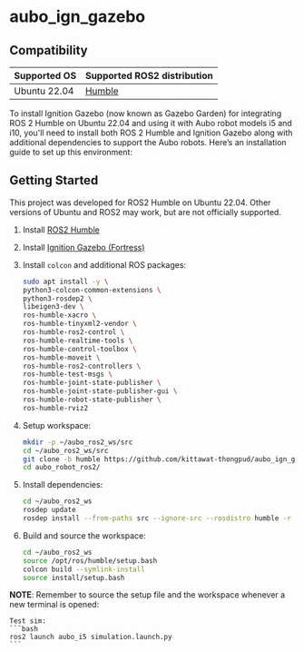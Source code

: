 # aubo_ign_gazebo


## Compatibility

| **Supported OS**          | **Supported ROS2 distribution**                         |
|---------------------------|---------------------------------------------------------|
| Ubuntu 22.04              | [Humble](https://docs.ros.org/en/humble/index.html) |

To install Ignition Gazebo (now known as Gazebo Garden) for integrating ROS 2 Humble on Ubuntu 22.04 and using it with Aubo robot models i5 and i10, you'll need to install both ROS 2 Humble and Ignition Gazebo along with additional dependencies to support the Aubo robots. Here’s an installation guide to set up this environment:

## Getting Started

This project was developed for ROS2 Humble on Ubuntu 22.04. Other versions of Ubuntu and ROS2 may work, but are not officially supported.

1. Install [ROS2 Humble](https://docs.ros.org/en/humble/Installation/Ubuntu-Install-Debians.html)
2. Install [Ignition Gazebo (Fortress)](https://gazebosim.org/docs/fortress/install_ubuntu/)

3. Install `colcon` and additional ROS packages:

    ```bash
    sudo apt install -y \
    python3-colcon-common-extensions \
    python3-rosdep2 \
    libeigen3-dev \
    ros-humble-xacro \
    ros-humble-tinyxml2-vendor \
    ros-humble-ros2-control \
    ros-humble-realtime-tools \
    ros-humble-control-toolbox \
    ros-humble-moveit \
    ros-humble-ros2-controllers \
    ros-humble-test-msgs \
    ros-humble-joint-state-publisher \
    ros-humble-joint-state-publisher-gui \
    ros-humble-robot-state-publisher \
    ros-humble-rviz2
    ```

3. Setup workspace:

    ```bash
    mkdir -p ~/aubo_ros2_ws/src
    cd ~/aubo_ros2_ws/src
    git clone -b humble https://github.com/kittawat-thongpud/aubo_ign_gazebo.git
    cd aubo_robot_ros2/
    ```

4. Install dependencies:

    ```bash
    cd ~/aubo_ros2_ws
    rosdep update
    rosdep install --from-paths src --ignore-src --rosdistro humble -r -y
    ```

5. Build and source the workspace:

    ```bash
    cd ~/aubo_ros2_ws
    source /opt/ros/humble/setup.bash
    colcon build --symlink-install
    source install/setup.bash
    ```

**NOTE**: Remember to source the setup file and the workspace whenever a new terminal is opened:

    Test sim:
    ```bash
    ros2 launch aubo_i5 simulation.launch.py
    ```